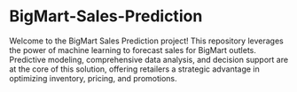 # BigMart-Sales-Prediction
Welcome to the BigMart Sales Prediction project! This repository leverages the power of machine learning to forecast sales for BigMart outlets. Predictive modeling, comprehensive data analysis, and decision support are at the core of this solution, offering retailers a strategic advantage in optimizing inventory, pricing, and promotions.
